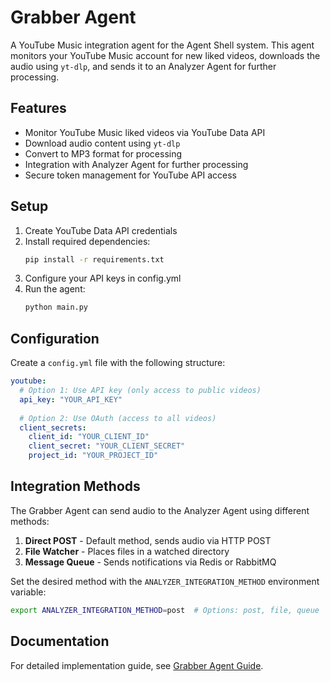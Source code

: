 # Grabber Agent

A YouTube Music integration agent for the Agent Shell system. This agent monitors your YouTube Music account for new liked videos, downloads the audio using `yt-dlp`, and sends it to an Analyzer Agent for further processing.

## Features

- Monitor YouTube Music liked videos via YouTube Data API
- Download audio content using `yt-dlp`
- Convert to MP3 format for processing
- Integration with Analyzer Agent for further processing
- Secure token management for YouTube API access

## Setup

1. Create YouTube Data API credentials
2. Install required dependencies:
   ```bash
   pip install -r requirements.txt
   ```
3. Configure your API keys in config.yml
4. Run the agent:
   ```bash
   python main.py
   ```

## Configuration

Create a `config.yml` file with the following structure:

```yaml
youtube:
  # Option 1: Use API key (only access to public videos)
  api_key: "YOUR_API_KEY"
  
  # Option 2: Use OAuth (access to all videos)
  client_secrets:
    client_id: "YOUR_CLIENT_ID"
    client_secret: "YOUR_CLIENT_SECRET"
    project_id: "YOUR_PROJECT_ID"
```

## Integration Methods

The Grabber Agent can send audio to the Analyzer Agent using different methods:

1. **Direct POST** - Default method, sends audio via HTTP POST
2. **File Watcher** - Places files in a watched directory
3. **Message Queue** - Sends notifications via Redis or RabbitMQ

Set the desired method with the `ANALYZER_INTEGRATION_METHOD` environment variable:

```bash
export ANALYZER_INTEGRATION_METHOD=post  # Options: post, file, queue
```

## Documentation

For detailed implementation guide, see [Grabber Agent Guide](docs/grabber_agent_guide.md).
